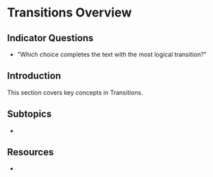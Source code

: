 # Transitions Overview

## Indicator Questions

- "Which choice completes the text with the most logical transition?"

## Introduction

This section covers key concepts in Transitions.

## Subtopics

-

## Resources

-
